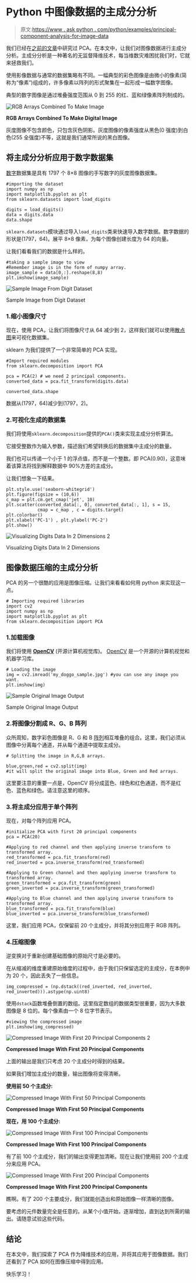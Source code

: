 # Python 中图像数据的主成分分析

> 原文:[https://www . ask python . com/python/examples/principal-component-analysis-for-image-data](https://www.askpython.com/python/examples/principal-component-analysis-for-image-data)

我们已经在[之前的文章](https://www.askpython.com/python/examples/principal-component-analysis)中研究过 PCA。在本文中，让我们对图像数据进行主成分分析。主成分分析是一种著名的无监督降维技术，每当维数灾难困扰我们时，它就来拯救我们。

使用影像数据与通常的数据集略有不同。一幅典型的彩色图像是由微小的像素(简称为“像素”)组成的，许多像素以阵列的形式聚集在一起形成一幅数字图像。

典型的数字图像是通过堆叠强度范围从 0 到 255 的红、蓝和绿像素阵列制成的。

![RGB Arrays Combined To Make Image](../Images/6bc9ef9f7aa128ac0de622752da0cce9.png)

**RGB Arrays Combined To Make Digital Image**

灰度图像不包含颜色，只包含灰色阴影。灰度图像的像素强度从黑色(0 强度)到白色(255 全强度)不等，这就是我们通常所说的黑白图像。

## 将主成分分析应用于数字数据集

[数字](https://scikit-learn.org/stable/auto_examples/datasets/plot_digits_last_image.html)数据集是具有 1797 个 8×8 图像的手写数字的灰度图像数据集。

```
#importing the dataset
import numpy as np
import matplotlib.pyplot as plt
from sklearn.datasets import load_digits

digits = load_digits()
data = digits.data
data.shape

```

`sklearn.datasets`模块通过导入`load_digits`类来快速导入数字数据。数字数据的形状是(1797，64)。展平 8×8 像素，为每个图像创建长度为 64 的向量。

让我们看看我们的数据是什么样的。

```
#taking a sample image to view
#Remember image is in the form of numpy array.
image_sample = data[0,:].reshape(8,8)
plt.imshow(image_sample)

```

![Sample Image From Digit Dataset](../Images/07d05a875bc7f312ffaaa05c6e1c1566.png)

Sample Image from Digit Dataset

### 1.缩小图像尺寸

现在，使用 PCA，让我们将图像尺寸从 64 减少到 2，这样我们就可以使用[散点图](https://www.askpython.com/python-modules/data-visualization-using-python-bokeh)来可视化数据集。

sklearn 为我们提供了一个非常简单的 PCA 实现。

```
#Import required modules
from sklearn.decomposition import PCA

pca = PCA(2) # we need 2 principal components.
converted_data = pca.fit_transform(digits.data)

converted_data.shape

```

数据从(1797，64)减少到(1797，2)。

### 2.可视化生成的数据集

我们将使用`sklearn.decomposition`提供的`PCA()`类来实现主成分分析算法。

它接受整数作为输入参数，描述我们希望转换后的数据集中主成分的数量。

我们也可以传递一个小于 1 的浮点值，而不是一个整数。即 PCA(0.90)，这意味着该算法将找到解释数据中 90%方差的主成分。

让我们想象一下结果。

```
plt.style.use('seaborn-whitegrid')
plt.figure(figsize = (10,6))
c_map = plt.cm.get_cmap('jet', 10)
plt.scatter(converted_data[:, 0], converted_data[:, 1], s = 15,
            cmap = c_map , c = digits.target)
plt.colorbar()
plt.xlabel('PC-1') , plt.ylabel('PC-2')
plt.show()

```

![Visualizing Digits Data In 2 Dimensions 2](../Images/d15422604454c4a38212b0f3247b351c.png)

Visualizing Digits Data In 2 Dimensions

## 图像数据压缩的主成分分析

PCA 的另一个很酷的应用是图像压缩。让我们来看看如何用 python 来实现这一点。

```
# Importing required libraries
import cv2
import numpy as np
import matplotlib.pyplot as plt
from sklearn.decomposition import PCA

```

### 1.加载图像

我们将使用 **[OpenCV](https://opencv.org/about/)** (开源计算机视觉库)。 [OpenCV](https://www.askpython.com/python-modules/read-images-in-python-opencv) 是一个开源的计算机视觉和机器学习库。

```
# Loading the image 
img = cv2.imread('my_doggo_sample.jpg') #you can use any image you want.
plt.imshow(img)

```

![Sample Original Image Output](../Images/3751809f1f1b8dbda141856c0b71c7be.png)

Sample Original Image Output

### 2.将图像分割成 R、G、B 阵列

众所周知，数字彩色图像是 R、G 和 B [阵列](https://www.askpython.com/python-modules/numpy/python-numpy-arrays)相互堆叠的组合。这里，我们必须从图像中分离每个通道，并从每个通道中提取主成分。

```
# Splitting the image in R,G,B arrays.

blue,green,red = cv2.split(img) 
#it will split the original image into Blue, Green and Red arrays.

```

这里要注意的重要一点是，OpenCV 将分成蓝色、绿色和红色通道，而不是红色、蓝色和绿色。请注意这里的顺序。

### 3.将主成分应用于单个阵列

现在，对每个阵列应用 PCA。

```
#initialize PCA with first 20 principal components
pca = PCA(20)

#Applying to red channel and then applying inverse transform to transformed array.
red_transformed = pca.fit_transform(red)
red_inverted = pca.inverse_transform(red_transformed)

#Applying to Green channel and then applying inverse transform to transformed array.
green_transformed = pca.fit_transform(green)
green_inverted = pca.inverse_transform(green_transformed)

#Applying to Blue channel and then applying inverse transform to transformed array.
blue_transformed = pca.fit_transform(blue)
blue_inverted = pca.inverse_transform(blue_transformed)

```

这里，我们应用 PCA，仅保留前 20 个主成分，并将其分别应用于 RGB 阵列。

### 4.压缩图像

逆变换对于重新创建基础图像的原始尺寸是必要的。

在从缩减的维度重建原始维度的过程中，由于我们只保留选定的主成分，在本例中为 20 个，因此丢失了一些信息。

```
img_compressed = (np.dstack((red_inverted, red_inverted, red_inverted))).astype(np.uint8)

```

使用`dstack`函数堆叠倒置的数组。这里指定数组的数据类型很重要，因为大多数图像是 8 位的。每个像素由一个 8 位字节表示。

```
#viewing the compressed image
plt.imshow(img_compressed)

```

![Compressed Image With First 20 Principal Components 2](../Images/78768a1546750eb32f9149a2ddcf05fe.png)

**Compressed Image With First 20 Principal Components**

上面的输出是我们只考虑 20 个主成分时得到的结果。

如果我们增加主成分的数量，输出图像将变得清晰。

**使用前 50 个主成分:**

![Compressed Image With First 50 Principal Components](../Images/ca05a4818f677aa49118cdf7fddd9543.png)

**Compressed Image With First 50 Principal Components**

**现在，用 100 个主成分:**

![Compressed Image With First 100 Principal Components](../Images/ab3436eb1b182f9b8488672b8fb560c4.png)

**Compressed Image With First 100 Principal Components**

有了前 100 个主成分，我们的输出变得更加清晰。现在让我们使用前 200 个主成分来应用 PCA。

![Compressed Image With First 200 Principal Components](../Images/78b49a38b6efd25da5388b75c385ea80.png)

**Compressed Image With First 200 Principal Components**

瞧啊。有了 200 个主要成分，我们就能创造出和原始图像一样清晰的图像。

要考虑的元件数量完全是任意的。从某个小值开始，逐渐增加，直到达到所需的输出。请随意试验这些代码。

## 结论

在本文中，我们探索了 PCA 作为降维技术的应用，并将其应用于图像数据。我们还看到了 PCA 如何在图像压缩中得到应用。

快乐学习！